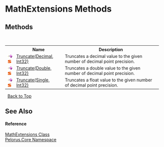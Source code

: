 # MathExtensions Methods
 


## Methods
&nbsp;<table><tr><th></th><th>Name</th><th>Description</th></tr><tr><td>![Public method](media/pubmethod.gif "Public method")![Static member](media/static.gif "Static member")</td><td><a href="2BFED217">Truncate(Decimal, Int32)</a></td><td>
Truncates a decimal value to the given number of decimal point precision.</td></tr><tr><td>![Public method](media/pubmethod.gif "Public method")![Static member](media/static.gif "Static member")</td><td><a href="4C8C0CF7">Truncate(Double, Int32)</a></td><td>
Truncates a double value to the given number of decimal point precision.</td></tr><tr><td>![Public method](media/pubmethod.gif "Public method")![Static member](media/static.gif "Static member")</td><td><a href="D7F10CF7">Truncate(Single, Int32)</a></td><td>
Truncates a float value to the given number of decimal point precision.</td></tr></table>&nbsp;
<a href="#mathextensions-methods">Back to Top</a>

## See Also


#### Reference
<a href="B5DC83A1">MathExtensions Class</a><br /><a href="CB7C5302">Pelorus.Core Namespace</a><br />